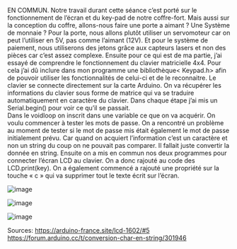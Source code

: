 EN COMMUN. Notre travail durant cette séance c’est porté sur le fonctionnement de l’écran et du key-pad de notre coffre-fort. Mais aussi sur la conception du coffre, allons-nous faire une porte a aimant ? Une Système de monnaie ? Pour la porte, nous allons plutôt utiliser un servomoteur car on peut l’utiliser en 5V, pas comme l’aimant (12V). Et pour le système de paiement, nous utiliserons des jetons grâce aux capteurs lasers et non des pièces car c’est assez complexe.
Ensuite pour ce qui est de ma partie, j’ai essayé de comprendre le fonctionnement du clavier matricielle 4x4. Pour cela j’ai dû inclure dans mon programme une bibliothèque< Keypad.h> afin de pouvoir utiliser les fonctionnalités de celui-ci et de le reconnaitre. 
Le clavier se connecte directement sur la carte Arduino. On va récupérer les informations du clavier sous forme de matrice qui va se traduire automatiquement en caractère du clavier. 
Dans chaque étape j’ai mis un Serial.begin() pour voir ce qu’il se passait.  
Dans le voidloop on inscrit dans une variable ce que on va acquérir. 
On voulu commencer à tester les mots de passe. On a rencontré un problème au moment de tester si le mot de passe mis était également le mot de passe initialement prévu. Car quand on acquiert l’information c’est un caractère et non un string du coup on ne pouvait pas comparer. Il fallait juste convertir la donnée en string. 
Ensuite on a mis en commun nos deux programmes pour connecter l’écran LCD au clavier. On a donc rajouté au code des LCD.print(key). 
On a également commencé a rajouté une propriété sur la touche « c » qui va supprimer tout le texte écrit sur l’écran. 

![image](https://user-images.githubusercontent.com/119605830/207627820-3fd78aa0-6bda-47bd-aead-5aea52b29e62.png)

![image](https://user-images.githubusercontent.com/119605830/207630702-6acc5933-8461-4c76-9f67-26d144a5b08e.png)

![image](https://user-images.githubusercontent.com/119605830/207631184-81eb49f2-3e0c-4930-baae-ec695f486214.png)

Sources: https://arduino-france.site/lcd-1602/#5
https://forum.arduino.cc/t/conversion-char-en-string/301946

